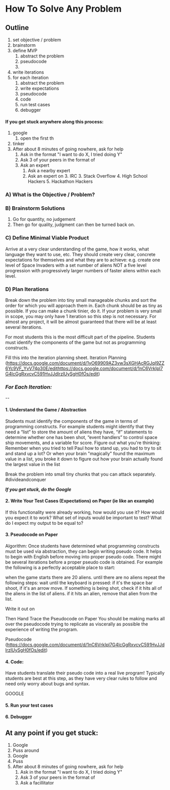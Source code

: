 # How To Solve Any Problem

## Outline

1. set objective / problem
2. brainstorm
3. define MVP
	1. 	abstract the problem
	2. pseudocode
	3.
4. write iterations
5. for each iteration
	1. abstract the problem
	2. write expectations
	3. pseudocode
	4. code
	5. run test cases
	6. debugger

#### If you get stuck anywhere along this process:

1. google
	1. open the first th
2. tinker
5. After about 8 minutes of going nowhere, ask for help
	1. Ask in the format "I want to do X, I tried doing Y"
	2. Ask 3 of your peers in the format of
	3. Ask an expert
		1. Ask a nearby expert
		2. Ask an expert on
			3. IRC
			3. Stack Overflow
			4. High School Hackers
			5. Hackathon Hackers

### A) What is the Objective / Problem?

### B) Brainstorm Solutions
1. Go for quantity, no judgement
2. Then go for quality, judgment can then be turned back on.

### C) Define Minimal Viable Product
Arrive at a very clear understanding of the game, how it works, what language they want to use, etc. They should create very clear, concrete expectations for themselves and what they are to achieve: e.g. create one level of Space Invaders with a set number of aliens NOT a five level progression with progressively larger numbers of faster aliens within each level.

### D) Plan Iterations
Break down the problem into tiny small manageable chunks and sort the order for which you will approach them in. Each chunk should be as tiny as possible. If you can make a chunk tinier, do it. If your problem is very small in scope, you may only have 1 iteration so this step is not necessary. For almost any project, it will be almost guaranteed that there will be at least several iterations.

For most students this is the most difficult part of the pipeline. Students must identify the components of the game but not as programming constructs.

Fill this into the iteration planning sheet.
Iteration Planning (https://docs.google.com/document/d/1yO69909AZ3vw3sXGHAcRGJqI9ZZ6Yc9VF_YvV74p30E/edithttps://docs.google.com/document/d/1nC6VrkIpl7G4IcGgRxvcvC591HvJJdlrzlUySgH0fOs/edit)

### *For Each Iteration:*

--

#### 1. Understand the Game / Abstraction

Students must identify the components of the game in terms of programming constructs. For example students might identify that they need a “list” to store the amount of aliens they have, “if” statements to determine whether one has been shot, “event handlers” to control space ship movements, and a variable for score.
Figure out what you're thinking: Remember when you tried to tell Paul how to stand up, you had to try to sit and stand up a lot? Or when your brain "magically" found the maximum value in a list, you broke it down to figure out how your brain actually found the largest value in the list

Break the problem into small tiny chunks that you can attack separately. #divideandconquer

***If you get stuck, do the Google***

#### 2. Write Your Test Cases (Expectations) on Paper (ie like an example)
If this functionality were already working, how would you use it? How would you expect it to work?
What set of inputs would be important to test?
What do I expect my output to be equal to?

#### 3. Pseudocode on Paper
Algorithm: Once students have determined what programming constructs must be used via abstraction, they can begin writing pseudo code. It helps to begin with English before moving into proper pseudo code. There might be several iterations before a proper pseudo code is obtained. For example the following is a perfectly acceptable place to start:

when the game starts there are 20 aliens. until there are no aliens repeat the following steps:
wait until the keyboard is pressed: if it's the space bar shoot, if it's an arrow move.
If something is being shot, check if it hits all of the aliens in the list of aliens. if it hits an alien, remove that alien from the list.

Write it out on

Then Hand Trace the Pseudocode on Paper
You should be making marks all over the pseudocode trying to replicate as viscerally as possible the experience of writing the program.

Pseudocode (https://docs.google.com/document/d/1nC6VrkIpl7G4IcGgRxvcvC591HvJJdlrzlUySgH0fOs/edit)

#### 4. Code:

Have students translate their pseudo code into a real live program! Typically students are best at this step, as they have very clear rules to follow and need only worry about bugs and syntax.

GOOGLE

#### 5. Run your test cases

#### 6. Debugger

## At any point if you get stuck:

1. Google
2. Puss around
3. Google
4. Puss
5. After about 8 minutes of going nowhere, ask for help
	1. Ask in the format "I want to do X, I tried doing Y"
	2. Ask 3 of your peers in the format of
	3. Ask a facillitator
